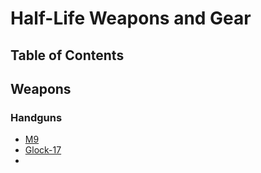 # Half-Life Weapons and Gear

## Table of Contents

## Weapons

### Handguns

* [M9](https://triggerairsoft.com/shop/Tokyo-Marui-U.S-M9.html)
* [Glock-17](https://triggerairsoft.com/shop/umarex-vfc-glock-17-gen.-5.html)
* []()
